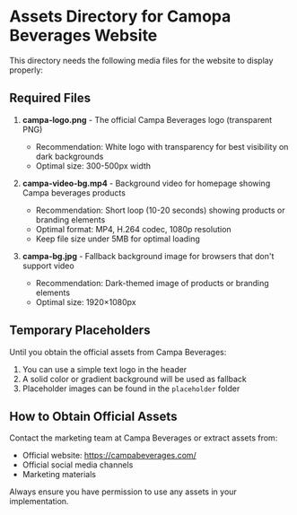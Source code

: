# Assets Directory for Camopa Beverages Website

This directory needs the following media files for the website to display properly:

## Required Files

1. **campa-logo.png** - The official Campa Beverages logo (transparent PNG)
   - Recommendation: White logo with transparency for best visibility on dark backgrounds
   - Optimal size: 300-500px width

2. **campa-video-bg.mp4** - Background video for homepage showing Campa beverages products
   - Recommendation: Short loop (10-20 seconds) showing products or branding elements
   - Optimal format: MP4, H.264 codec, 1080p resolution
   - Keep file size under 5MB for optimal loading

3. **campa-bg.jpg** - Fallback background image for browsers that don't support video
   - Recommendation: Dark-themed image of products or branding elements
   - Optimal size: 1920×1080px

## Temporary Placeholders

Until you obtain the official assets from Campa Beverages:

1. You can use a simple text logo in the header
2. A solid color or gradient background will be used as fallback
3. Placeholder images can be found in the `placeholder` folder

## How to Obtain Official Assets

Contact the marketing team at Campa Beverages or extract assets from:
- Official website: https://campabeverages.com/
- Official social media channels
- Marketing materials

Always ensure you have permission to use any assets in your implementation.
